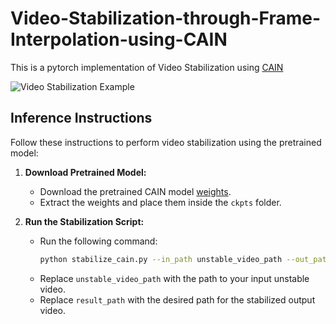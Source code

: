# Video-Stabilization-through-Frame-Interpolation-using-CAIN

This is a pytorch implementation of Video Stabilization using [CAIN](https://www.researchgate.net/publication/342537485_Channel_Attention_Is_All_You_Need_for_Video_Frame_Interpolation)

![Video Stabilization Example](https://github.com/btxviny/Video-Stabilization-through-Frame-Interpolation-using-CAIN/blob/main/result.gif)

## Inference Instructions

Follow these instructions to perform video stabilization using the pretrained model:

1. **Download Pretrained Model:**
   - Download the pretrained CAIN model [weights](https://drive.google.com/file/d/1zi5ASOnSdWRxrtIzz16WfOi3maB5Nylm/view?usp=drive_link).
   - Extract the weights and place them inside the `ckpts` folder.

2. **Run the Stabilization Script:**
   - Run the following command:
     ```bash
     python stabilize_cain.py --in_path unstable_video_path --out_path result_path
     ```
   - Replace `unstable_video_path` with the path to your input unstable video.
   - Replace `result_path` with the desired path for the stabilized output video.
